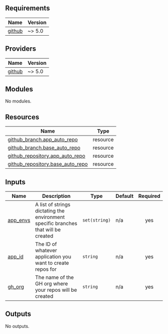 ## Requirements

| Name | Version |
|------|---------|
| <a name="requirement_github"></a> [github](#requirement\_github) | ~> 5.0 |

## Providers

| Name | Version |
|------|---------|
| <a name="provider_github"></a> [github](#provider\_github) | ~> 5.0 |

## Modules

No modules.

## Resources

| Name | Type |
|------|------|
| [github_branch.app_auto_repo](https://registry.terraform.io/providers/integrations/github/latest/docs/resources/branch) | resource |
| [github_branch.base_auto_repo](https://registry.terraform.io/providers/integrations/github/latest/docs/resources/branch) | resource |
| [github_repository.app_auto_repo](https://registry.terraform.io/providers/integrations/github/latest/docs/resources/repository) | resource |
| [github_repository.base_auto_repo](https://registry.terraform.io/providers/integrations/github/latest/docs/resources/repository) | resource |

## Inputs

| Name | Description | Type | Default | Required |
|------|-------------|------|---------|:--------:|
| <a name="input_app_envs"></a> [app\_envs](#input\_app\_envs) | A list of strings dictating the environment specific branches that will be created | `set(string)` | n/a | yes |
| <a name="input_app_id"></a> [app\_id](#input\_app\_id) | The ID of whatever application you want to create repos for | `string` | n/a | yes |
| <a name="input_gh_org"></a> [gh\_org](#input\_gh\_org) | The name of the GH org where your repos will be created | `string` | n/a | yes |

## Outputs

No outputs.

